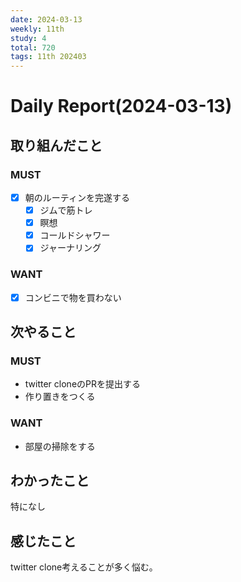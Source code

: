 ```yaml
---
date: 2024-03-13
weekly: 11th
study: 4
total: 720
tags: 11th 202403
---
```

# Daily Report(2024-03-13)
## 取り組んだこと
### MUST
- [x] 朝のルーティンを完遂する
	- [x] ジムで筋トレ
	- [x] 瞑想
	- [x] コールドシャワー
	- [x] ジャーナリング
### WANT
- [x] コンビニで物を買わない
## 次やること
### MUST  
- twitter cloneのPRを提出する
- 作り置きをつくる
### WANT  
- 部屋の掃除をする
## わかったこと
特になし
## 感じたこと
twitter clone考えることが多く悩む。

